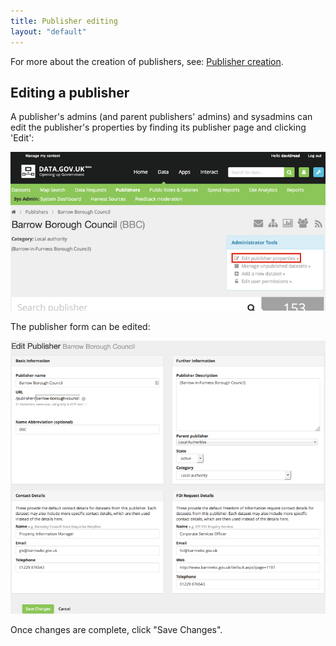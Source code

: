 ```yaml
---
title: Publisher editing
layout: "default"
---
```


For more about the creation of publishers, see: [Publisher creation](publisher_creation.html).

## Editing a publisher

A publisher's admins (and parent publishers' admins) and sysadmins can edit the publisher's properties by finding its publisher page and clicking 'Edit':

![publisher edit link](images/publisher_edit_link.png)

The publisher form can be edited:

![publisher edit form](images/publisher_edit.png)

Once changes are complete, click "Save Changes".

